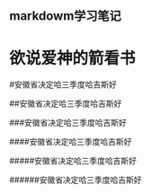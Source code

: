 markdowm学习笔记
---------

欲说爱神的箭看书
===============

#安徽省决定哈三季度哈吉斯好

##安徽省决定哈三季度哈吉斯好

###安徽省决定哈三季度哈吉斯好

####安徽省决定哈三季度哈吉斯好

#####安徽省决定哈三季度哈吉斯好

######安徽省决定哈三季度哈吉斯好
